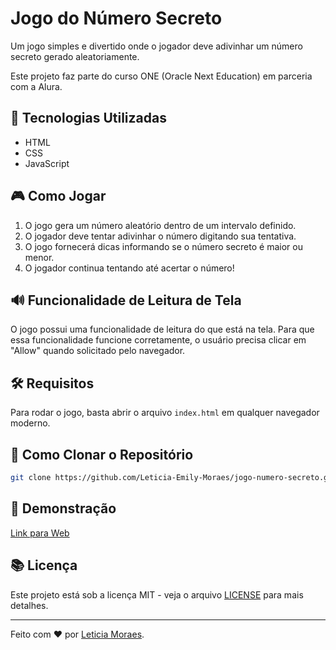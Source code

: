 # Jogo do Número Secreto

Um jogo simples e divertido onde o jogador deve adivinhar um número secreto gerado aleatoriamente.

Este projeto faz parte do curso ONE (Oracle Next Education) em parceria com a Alura.

## 🚀 Tecnologias Utilizadas
- HTML
- CSS
- JavaScript

## 🎮 Como Jogar
1. O jogo gera um número aleatório dentro de um intervalo definido.
2. O jogador deve tentar adivinhar o número digitando sua tentativa.
3. O jogo fornecerá dicas informando se o número secreto é maior ou menor.
4. O jogador continua tentando até acertar o número!

## 🔊 Funcionalidade de Leitura de Tela

O jogo possui uma funcionalidade de leitura do que está na tela. Para que essa funcionalidade funcione corretamente, o usuário precisa clicar em "Allow" quando solicitado pelo navegador.

## 🛠 Requisitos
Para rodar o jogo, basta abrir o arquivo `index.html` em qualquer navegador moderno.

## 🔄 Como Clonar o Repositório
```sh
git clone https://github.com/Leticia-Emily-Moraes/jogo-numero-secreto.git
```

## 🌟 Demonstração

[Link para Web](https://leticia-emily-moraes.github.io/jogo-numero-secreto/)

## 📚 Licença
Este projeto está sob a licença MIT - veja o arquivo [LICENSE](LICENSE) para mais detalhes.

---
Feito com ❤ por [Leticia Moraes](https://github.com/Leticia-Emily-Moraes).